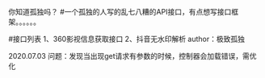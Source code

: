 你知道孤独吗？
#一个孤独的人写的乱七八糟的API接口，有点想写接口框架。。。。。。

#接口列表
1、360影视信息获取接口
2、抖音无水印解析
author：极致孤独

2020.07.03
问题：发现当出现get请求有参数的时候，控制器会加载错误，需优化